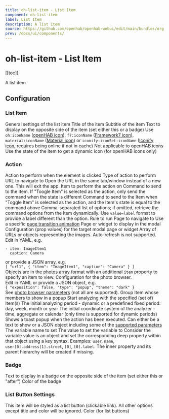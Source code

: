 ```yaml
---
title: oh-list-item - List Item
component: oh-list-item
label: List Item
description: A list item
source: https://github.com/openhab/openhab-webui/edit/main/bundles/org.openhab.ui/doc/components/oh-list-item.md
prev: /docs/ui/components/
---
```


# oh-list-item - List Item

<!-- Put a screenshot here if relevant:
![](./images/oh-list-item/header.jpg)
-->

[[toc]]

<!-- Note: you can overwrite the definition-provided description and add your own intro/additional sections instead -->
<!-- DO NOT REMOVE the following comments if you intend to keep the definition-provided description -->
<!-- GENERATED componentDescription -->
A list item
<!-- GENERATED /componentDescription -->

## Configuration

<!-- DO NOT REMOVE the following comments -->
<!-- GENERATED props -->
### List Item
<div class="props">
<PropGroup name="listitem" label="List Item">
  General settings of the list item
<PropBlock type="TEXT" name="title" label="Title">
  <PropDescription>
    Title of the item
  </PropDescription>
</PropBlock>
<PropBlock type="TEXT" name="subtitle" label="Subtitle">
  <PropDescription>
    Subtitle of the item
  </PropDescription>
</PropBlock>
<PropBlock type="TEXT" name="after" label="After">
  <PropDescription>
    Text to display on the opposite side of the item (set either this or a badge)
  </PropDescription>
</PropBlock>
<PropBlock type="TEXT" name="icon" label="Icon">
  <PropDescription>
    Use <code>oh:iconName</code> (<a class="external text-color-blue" target="_blank" href="https://www.openhab.org/link/icons">openHAB icon</a>), <code>f7:iconName</code> (<a class="external text-color-blue" target="_blank" href="https://framework7.io/icons/">Framework7 icon</a>), <code>material:iconName</code> (<a class="external text-color-blue" target="_blank" href="https://jossef.github.io/material-design-icons-iconfont/">Material icon</a>) or <code>iconify:iconSet:iconName</code> (<a class="external text-color-blue" target="_blank" href="https://icon-sets.iconify.design">Iconify icon</a>, requires being online if not in cache)
  </PropDescription>
</PropBlock>
<PropBlock type="TEXT" name="iconColor" label="Icon Color">
  <PropDescription>
    Not applicable to openHAB icons
  </PropDescription>
</PropBlock>
<PropBlock type="BOOLEAN" name="iconUseState" label="Icon depends on state">
  <PropDescription>
    Use the state of the item to get a dynamic icon (for openHAB icons only)
  </PropDescription>
</PropBlock>
</PropGroup>
</div>

### Action
<div class="props">
<PropGroup name="actions" label="Action">
  Action to perform when the element is clicked
<PropBlock type="TEXT" name="action" label="Action">
  <PropDescription>
    Type of action to perform
  </PropDescription>
  <PropOptions>
    <PropOption value="navigate" label="Navigate to page" />
    <PropOption value="command" label="Send command" />
    <PropOption value="toggle" label="Toggle Item" />
    <PropOption value="options" label="Command options" />
    <PropOption value="rule" label="Run rule" />
    <PropOption value="popup" label="Open popup" />
    <PropOption value="popover" label="Open popover" />
    <PropOption value="sheet" label="Open sheet" />
    <PropOption value="photos" label="Open photo browser" />
    <PropOption value="group" label="Group details" />
    <PropOption value="analyzer" label="Analyze item(s)" />
    <PropOption value="url" label="External URL" />
    <PropOption value="variable" label="Set Variable" />
  </PropOptions>
</PropBlock>
<PropBlock type="TEXT" name="actionUrl" label="Action URL" context="url">
  <PropDescription>
    URL to navigate to
  </PropDescription>
</PropBlock>
<PropBlock type="BOOLEAN" name="actionUrlSameWindow" label="Open in same tab/window">
  <PropDescription>
    Open the URL in the same tab/window instead of a new one. This will exit the app.
  </PropDescription>
</PropBlock>
<PropBlock type="TEXT" name="actionItem" label="Action Item" context="item">
  <PropDescription>
    Item to perform the action on
  </PropDescription>
</PropBlock>
<PropBlock type="TEXT" name="actionCommand" label="Action Command">
  <PropDescription>
    Command to send to the Item. If "Toogle Item" is selected as the action, only send the command when the state is different
  </PropDescription>
</PropBlock>
<PropBlock type="TEXT" name="actionCommandAlt" label="Action Toggle Command">
  <PropDescription>
    Command to send to the Item when "Toggle Item" is selected as the action, and the Item's state is equal to the command above
  </PropDescription>
</PropBlock>
<PropBlock type="TEXT" name="actionOptions" label="Command Options">
  <PropDescription>
    Comma-separated list of options; if omitted, retrieve the command options from the Item dynamically. Use <code>value=label</code> format to provide a label different than the option.
  </PropDescription>
</PropBlock>
<PropBlock type="TEXT" name="actionRule" label="Rule" context="rule">
  <PropDescription>
    Rule to run
  </PropDescription>
</PropBlock>
<PropBlock type="TEXT" name="actionPage" label="Page" context="page">
  <PropDescription>
    Page to navigate to
  </PropDescription>
</PropBlock>
<PropBlock type="TEXT" name="actionPageTransition" label="Transition Effect">
  <PropDescription>
    Use a specific <a class="external text-color-blue" target="_blank" href="https://framework7.io/docs/view.html#custom-page-transitions">page transition animation</a>
  </PropDescription>
  <PropOptions>
    <PropOption value="f7-circle" label="Circle" />
    <PropOption value="f7-cover" label="Cover" />
    <PropOption value="f7-cover-v" label="Cover from bottom" />
    <PropOption value="f7-dive" label="Dive" />
    <PropOption value="f7-fade" label="Fade" />
    <PropOption value="f7-flip" label="Flip" />
    <PropOption value="f7-parallax" label="Parallax" />
    <PropOption value="f7-push" label="Push" />
  </PropOptions>
</PropBlock>
<PropBlock type="TEXT" name="actionModal" label="Modal Page or Widget" context="pagewidget">
  <PropDescription>
    Page or widget to display in the modal
  </PropDescription>
</PropBlock>
<PropBlock type="TEXT" name="actionModalConfig" label="Modal component configuration" context="props">
  <PropDescription>
    Configuration (prop values) for the target modal page or widget
  </PropDescription>
</PropBlock>
<PropBlock type="TEXT" name="actionPhotos" label="Images to show">
  <PropDescription>
    Array of URLs or objects representing the images. Auto-refresh is not supported.<br />Edit in YAML, e.g.<br /><code><pre>- item: ImageItem1<br />  caption: Camera</pre></code>or provide a JSON array, e.g.<br /><code>[ "url1", { "item": "ImageItem1", "caption": "Camera" } ]</code><br />Objects are in the <a class="external text-color-blue" target="_blank" href="https://framework7.io/docs/photo-browser.html#photos-array">photos array format</a> with an additional <code>item</code> property to specify an item to view.
  </PropDescription>
</PropBlock>
<PropBlock type="TEXT" name="actionPhotoBrowserConfig" label="Photo browser configuration">
  <PropDescription>
    Configuration for the photo browser.<br />Edit in YAML or provide a JSON object, e.g.<br /><code>{ "exposition": false, "type": "popup", "theme": "dark" }</code><br /> See <a class="external text-color-blue" target="_blank" href="https://framework7.io/docs/photo-browser.html#photo-browser-parameters">photo browser parameters</a> (not all are supported).
  </PropDescription>
</PropBlock>
<PropBlock type="TEXT" name="actionGroupPopupItem" label="Group Popup Item" context="item">
  <PropDescription>
    Group Item whose members to show in a popup
  </PropDescription>
</PropBlock>
<PropBlock type="TEXT" name="actionAnalyzerItems" label="Item(s) to Analyze" context="item">
  <PropDescription>
    Start analyzing with the specified (set of) Item(s)
  </PropDescription>
</PropBlock>
<PropBlock type="TEXT" name="actionAnalyzerChartType" label="Chart Type">
  <PropDescription>
    The initial analyzing period - dynamic or a predefined fixed period: day, week, month or year
  </PropDescription>
  <PropOptions>
    <PropOption value="(empty)" label="Dynamic" />
    <PropOption value="day" label="Day" />
    <PropOption value="isoWeek" label="Week (starting on Mondays)" />
    <PropOption value="month" label="Month" />
    <PropOption value="year" label="Year" />
  </PropOptions>
</PropBlock>
<PropBlock type="TEXT" name="actionAnalyzerCoordSystem" label="Initial Coordinate System">
  <PropDescription>
    The initial coordinate system of the analyzer - time, aggregate or calendar (only time is supported for dynamic periods)
  </PropDescription>
  <PropOptions>
    <PropOption value="time" label="Time" />
    <PropOption value="aggregate" label="Aggregate" />
    <PropOption value="calendar" label="Calendar" />
  </PropOptions>
</PropBlock>
<PropBlock type="TEXT" name="actionFeedback" label="Action feedback">
  <PropDescription>
    Shows a toast popup when the action has been executed. Can either be a text to show or a JSON object including some of the <a class="external text-color-blue" target="_blank" href="https://framework7.io/docs/toast.html#toast-parameters">supported parameters</a>
  </PropDescription>
</PropBlock>
<PropBlock type="TEXT" name="actionVariable" label="Variable">
  <PropDescription>
    The variable name to set
  </PropDescription>
</PropBlock>
<PropBlock type="TEXT" name="actionVariableValue" label="Variable Value">
  <PropDescription>
    The value to set the variable to
  </PropDescription>
</PropBlock>
<PropBlock type="TEXT" name="actionVariableKey" label="Variable Key">
  <PropDescription>
    Consider the variable value is an object and set the corresponding deep property within that object using a key syntax. Examples: <code>user.name</code>, <code>user[0].address[1].street</code>, <code>[0]</code>, <code>[0].label</code>. The inner property and its parent hierarchy will be created if missing.
  </PropDescription>
</PropBlock>
</PropGroup>
</div>

### Badge
<div class="props">
<PropGroup name="badge" label="Badge">
<PropBlock type="TEXT" name="badge" label="Badge">
  <PropDescription>
    Text to display in a badge on the opposite side of the item (set either this or "after")
  </PropDescription>
</PropBlock>
<PropBlock type="TEXT" name="badgeColor" label="Badge color">
  <PropDescription>
    Color of the badge
  </PropDescription>
</PropBlock>
</PropGroup>
</div>

### List Button Settings
<div class="props">
<PropGroup name="listButton" label="List Button Settings">
<PropBlock type="BOOLEAN" name="listButton" label="List Button">
  <PropDescription>
    This item will be styled as a list button (clickable link). All other options except title and color will be ignored.
  </PropDescription>
</PropBlock>
<PropBlock type="TEXT" name="listButtonColor" label="List Button Color">
  <PropDescription>
    Color (for list buttons)
  </PropDescription>
</PropBlock>
</PropGroup>
</div>


<!-- GENERATED /props -->

<!-- If applicable describe how properties are forwarded to a underlying component from Framework7, ECharts, etc.:
### Inherited Properties

-->

<!-- If applicable describe the slots recognized by the component and what they represent:
### Slots

#### `default`

The contents of the oh-list-item.

-->

<!-- Add as many examples as desired - put the YAML in a details container when it becomes too long (~150/200+ lines):
## Examples

### Example 1

![](./images/oh-list-item/example1.jpg)

```yaml
component: oh-list-item
config:
  prop1: value1
  prop2: value2
```

### Example 2

![](./images/oh-list-item/example2.jpg)

::: details YAML
```yaml
component: oh-list-item
config:
  prop1: value1
  prop2: value2
slots
```
:::

-->

<!-- Try to clean up URLs to the forum (https://community.openhab.org/t/<threadID>[/<postID>] should suffice)
## Community Resources

- [Community Post 1](https://community.openhab.org/t/12345)
- [Community Post 2](https://community.openhab.org/t/23456)
-->
